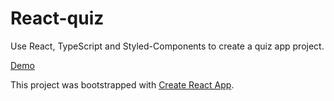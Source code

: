 # React-quiz

Use React, TypeScript and Styled-Components to create a quiz app project.

[Demo](https://tender-mcnulty-a4a646.netlify.app)

This project was bootstrapped with [Create React App](https://github.com/facebook/create-react-app).
